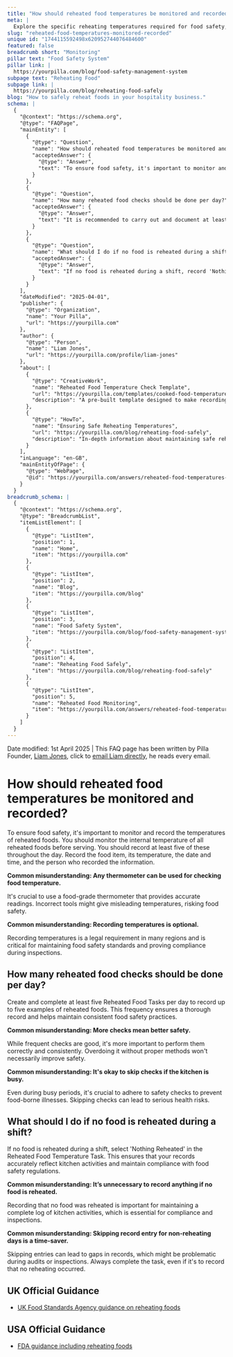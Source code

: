 ```yaml
---
title: "How should reheated food temperatures be monitored and recorded?"
meta: |
  Explore the specific reheating temperatures required for food safety, the importance of proper equipment, and procedures for recording compliance.
slug: "reheated-food-temperatures-monitored-recorded"
unique id: "1744115592498x620952744076484600"
featured: false
breadcrumb short: "Monitoring"
pillar text: "Food Safety System"
pillar link: |
  https://yourpilla.com/blog/food-safety-management-system
subpage text: "Reheating Food"
subpage link: |
  https://yourpilla.com/blog/reheating-food-safely
blog: "How to safely reheat foods in your hospitality business."
schema: |
  {
    "@context": "https://schema.org",
    "@type": "FAQPage",
    "mainEntity": [
      {
        "@type": "Question",
        "name": "How should reheated food temperatures be monitored and recorded?",
        "acceptedAnswer": {
          "@type": "Answer",
          "text": "To ensure food safety, it's important to monitor and record the temperatures of reheated foods before serving. Monitor the internal temperature and ensure to record the temperature for at least five different food items throughout the day. Include the food item, its temperature, the date, time, and the person who recorded it. Always use a food-grade thermometer for accurate results."
        }
      },
      {
        "@type": "Question",
        "name": "How many reheated food checks should be done per day?",
        "acceptedAnswer": {
          "@type": "Answer",
          "text": "It is recommended to carry out and document at least five reheated food checks per day. This helps to maintain a thorough record and upholds consistent food safety practices. Performing checks correctly and consistently is crucial, even during busy times."
        }
      },
      {
        "@type": "Question",
        "name": "What should I do if no food is reheated during a shift?",
        "acceptedAnswer": {
          "@type": "Answer",
          "text": "If no food is reheated during a shift, record 'Nothing Reheated' in the Reheated Food Temperature Task. This action ensures that records accurately reflect kitchen activities and you remain compliant with food safety regulations."
        }
      }
    ],
    "dateModified": "2025-04-01",
    "publisher": {
      "@type": "Organization",
      "name": "Your Pilla",
      "url": "https://yourpilla.com"
    },
    "author": {
      "@type": "Person",
      "name": "Liam Jones",
      "url": "https://yourpilla.com/profile/liam-jones"
    },
    "about": [
      {
        "@type": "CreativeWork",
        "name": "Reheated Food Temperature Check Template",
        "url": "https://yourpilla.com/templates/cooked-food-temperature-check",
        "description": "A pre-built template designed to make recording temperatures of reheated foods simple, compliant, and efficient."
      },
      {
        "@type": "HowTo",
        "name": "Ensuring Safe Reheating Temperatures",
        "url": "https://yourpilla.com/blog/reheating-food-safely",
        "description": "In-depth information about maintaining safe reheating temperatures to prevent food-borne illnesses."
      }
    ],
    "inLanguage": "en-GB",
    "mainEntityOfPage": {
      "@type": "WebPage",
      "@id": "https://yourpilla.com/answers/reheated-food-temperatures-monitored-recorded"
    }
  }
breadcrumb_schema: |
  {
    "@context": "https://schema.org",
    "@type": "BreadcrumbList",
    "itemListElement": [
      {
        "@type": "ListItem",
        "position": 1,
        "name": "Home",
        "item": "https://yourpilla.com"
      },
      {
        "@type": "ListItem",
        "position": 2,
        "name": "Blog",
        "item": "https://yourpilla.com/blog"
      },
      {
        "@type": "ListItem",
        "position": 3,
        "name": "Food Safety System",
        "item": "https://yourpilla.com/blog/food-safety-management-system"
      },
      {
        "@type": "ListItem",
        "position": 4,
        "name": "Reheating Food Safely",
        "item": "https://yourpilla.com/blog/reheating-food-safely"
      },
      {
        "@type": "ListItem",
        "position": 5,
        "name": "Reheated Food Monitoring",
        "item": "https://yourpilla.com/answers/reheated-food-temperatures-monitored-recorded"
      }
    ]
  }
---
```


Date modified: 1st April 2025 | This FAQ page has been written by Pilla Founder, [Liam Jones](https://yourpilla.com/profile/liam-jones), click to [email Liam directly](https://mailto:liam@yourpilla.com), he reads every email.

# How should reheated food temperatures be monitored and recorded?

To ensure food safety, it's important to monitor and record the temperatures of reheated foods. You should monitor the internal temperature of all reheated foods before serving. You should record at least five of these throughout the day. Record the food item, its temperature, the date and time, and the person who recorded the information.

**Common misunderstanding: Any thermometer can be used for checking food temperature.**

It's crucial to use a food-grade thermometer that provides accurate readings. Incorrect tools might give misleading temperatures, risking food safety.

**Common misunderstanding: Recording temperatures is optional.**

Recording temperatures is a legal requirement in many regions and is critical for maintaining food safety standards and proving compliance during inspections.

## How many reheated food checks should be done per day?

Create and complete at least five Reheated Food Tasks per day to record up to five examples of reheated foods. This frequency ensures a thorough record and helps maintain consistent food safety practices.

**Common misunderstanding: More checks mean better safety.**

While frequent checks are good, it's more important to perform them correctly and consistently. Overdoing it without proper methods won't necessarily improve safety.

**Common misunderstanding: It's okay to skip checks if the kitchen is busy.**

Even during busy periods, it's crucial to adhere to safety checks to prevent food-borne illnesses. Skipping checks can lead to serious health risks.

## What should I do if no food is reheated during a shift?

If no food is reheated during a shift, select 'Nothing Reheated' in the Reheated Food Temperature Task. This ensures that your records accurately reflect kitchen activities and maintain compliance with food safety regulations.

**Common misunderstanding: It’s unnecessary to record anything if no food is reheated.**

Recording that no food was reheated is important for maintaining a complete log of kitchen activities, which is essential for compliance and inspections.

**Common misunderstanding: Skipping record entry for non-reheating days is a time-saver.**

Skipping entries can lead to gaps in records, which might be problematic during audits or inspections. Always complete the task, even if it's to record that no reheating occurred.

## UK Official Guidance

-   [UK Food Standards Agency guidance on reheating foods](https://www.food.gov.uk/sites/default/files/media/document/reheating.pdf)
    

## USA Official Guidance

-   [FDA guidance including reheating foods](https://www.fsis.usda.gov/food-safety/safe-food-handling-and-preparation/food-safety-basics/leftovers-and-food-safety#:~:text=When%20reheating%20leftovers%2C%20be%20sure,heat%20all%20the%20way%20through.)